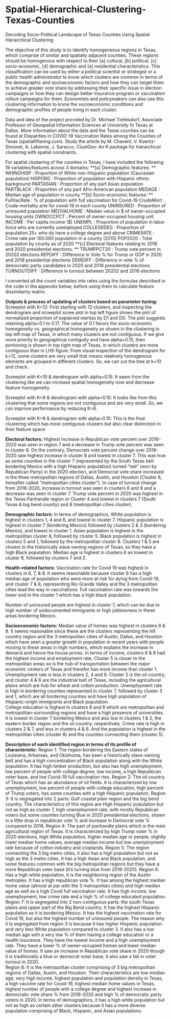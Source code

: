 # Spatial-Hierarchical-Clustering-Texas-Counties
Decoding Socio-Political Landscape of Texas Counties Using Spatial Hierarchical Clustering

The objective of this study is to identify homogeneous regions in Texas, which comprise of similar and spatially adjacent counties. These regions should be homogenous with respect to their [a] cultural, [b] political, [c] socio-economic, [d] demographic and [e] residential characteristics. This classification can be used by either a political scientist or strategist or a public health administrator to know which clusters are common in terms of the demographic and socioeconomic factors and how they can target them to achieve greater vote share by addressing their specific issue in election campaigns or how they can design better insurance program or vaccination rollout campaigns for them. Economists and policymakers can also use this clustering information to know the socioeconomic conditions and demographic profiles of people living in each cluster.

 Data and idea of the project provided by Dr. Michael Tiefelsdorf, Associate Professor of Geospatial Information Sciences at University fo Texas at Dallas. More information about the data and the Texas counties can be found at Disparities in COVID-19 Vaccination Rates among the Counties of Texas (spatialfiltering.com). Study the article by M. Chavent, V. Kuentz-Simonet, A. Labenne, J. Saracco. ClustGeo: An R package for hierarchical clustering with spatial constraints.

For spatial clustering of the counties in Texas, I have included the following 19 variables/features across 3 domains:
**[a] Demographic features: **
WHINOHISP : Proportion of White non-Hispanic population (Caucasian population)
HISPORG : Proportion of population with Hispanic ethnic background
PARTASIAN : Proportion of any part Asian population
PARTBLACK : Proportion of any part Afro-American population
MEDAGE : Median age of population in county
**[b] Socio-economic features: **
FullVacRate : % of population with full vaccination for Covid-19
CrudeMort : Crude mortality arte for covid-19 in each county
UNINSURED : Proportion of uninsured population
MEDVALHOME : Median value in $ of owner-occupied housing units
OWNOCCPCT : Percent of owner-occupied housing unit
INCOME : Per capita income ($)
UNEMPL : Proportion of population in labor force who are currently unemployed
COLLEGEDEG : Proportion of population 25+ who do have a college degree and above
CRIMERATE : Crime rate per 100.000 population in a county (2015)
POP2020 : Total population by county as of 2020
**[c] Electoral features relating to 2016 and 2020 presidential elections: **
TRUMPPCT20 : Trump vote percent in 20202 elections
REPDIFF : Difference in Vote % for Trump or GOP in 2020 and 2018 presidential elections
DEMDIFF : Difference in vote % of democratic party candidates in 2020 and 2016 presidential elections
TURNOUTDIFF : Difference in turnout between 20202 and 2016 elections

I converted all the count variables into rates using the formulas described in the code in the appendix below, before using them to calculate feature dissimilarity matrix. 

**Outputs & process of updating of clusters based on parameter tuning:**
Screeplot with K=12: First starting with 12 clusters, and inspecting the dendrogram and screeplot scree plot in top left figure shows the plot of normalized proportion of explained inertias by D1 and D0. The plot suggests retaining alpha=0.1 to 0.17. The value of 0.1 favors the socio-economic homogeneity vs. geographical homogeneity as shown in the clustering in top left map of Texas, in which many clusters are not contiguous. If we give more priority to geographical contiguity and have alpha=0.15, then portioning is shown in top right map of Texas, in which clusters are more contiguous than in LHS figure. From visual inspection of the dendrogram for k=12, some clusters are very small that means relatively homogenous elements are grouped in different clusters. So, we can cut the tree at k=10 and check. 

Screeplot with K=10 & dendrogram with alpha=0.15: It seem from the clustering like we can increase spatial homogeneity now and decrease feature homogeneity.

Screeplot with K=9 & dendrogram with alpha=0.15: It looks like from this clustering that some regions are not contiguous and are very small. So, we can improve performance by reducing K=8.

Screeplot with K=8 & dendrogram with alpha=0.15: This is the final clustering which has most contiguous clusters but also clear distinction in their feature space

**Electoral factors:**
Highest increase in Republican vote percent over 2016-2020 was seen in region 7 and a decrease in Trump vote percent was seen in cluster 8. On the contrary, Democrats vote percent change over 2016-2020 saw highest increase in cluster 8 and lowest in cluster 7. This was true as some counties in the cluster 7 (represented by the South Texas belt bordering Mexico with a high Hispanic population) turned “red” (won by Republican Party) in the 2020 election, and Democrat vote share increased in the three metropolitan regions of Dallas, Austin, and Houston (Cluster 8, hereafter called “metropolitan cities cluster”).
In case of turnout change from 2016-2020, increase in turnout was seen in clusters 6 and 8 and a decrease was seen in cluster 7. 
Trump vote percent in 2020 was highest in the Texas Panhandle region or Cluster 4 and lowest in clusters 7 (South Texas & big bend county) and 8 (metropolitan cities cluster).

**Demographic factors:**
In terms of demographics, White population is highest in clusters 1, 4 and 6, and lowest in cluster 7. 
Hispanic population is highest in cluster 7 (bordering Mexico) followed by clusters 2 & 3 (bordering Mexico), and lowest in cluster 1.
Asian population is highest in the metropolitan cluster 8, followed by cluster 5. 
Black population is highest in clusters 5 and 1, followed by the metropolitan cluster 8. Clusters 1 & 5 are closest to the historically slave owning regions of Texas, so they have a high Black population. 
Median age is highest in clusters 6 an lowest in cluster 8, followed by clusters 7 and 2. 

**Health-related factors:**
Vaccination rate for Covid 19 was highest in clusters in 6, 7, & 8. It seems reasonable because cluster 6 has a high median age of population who were more at risk for dying from Covid-19, and cluster 7 & 8, representing Rio Grande Valley and the 3 metropolitan cities lead the way in vaccinations. Full vaccination rate was towards the lower end in the cluster 1 which has a high black population. 

Number of uninsured people are highest in cluster 7, which can be due to high number of undocumented immigrants or high joblessness in these areas bordering Mexico.

**Socioeconomic factors:**
Median value of homes was highest in clusters 6 & 8. It seems reasonable since these are the clusters representing the hill country region and the 3 metropolitan cities of Austin, Dallas, and Houston which have seen a greater growth in population in recent years with people moving to these areas in high numbers, which explains the increase in demand and hence the house prices. 
In terms of income, clusters 6 & 8 had the highest income and employment rate. Cluster 5 is closer to the metropolitan areas so is the hub of transportation between the major economic centers of Texas and therefor has more income than cluster 1.
Unemployment rate is less in clusters 2, 4 and 6. Cluster 2 is the oil country, and cluster 4 & 6 are the industrial belt of Texas, including the agricultural plains which are hub for wheat and cotton production. 
Unemployment rate is high in bordering counties represented in cluster 7, followed by cluster 3 and 1, which are all bordering counties and have high population of Hispanic-origin immigrants and Black population.  
College education is highest in clusters 8 and 6 which are metropolitan and metropolitan-surrounding regions and have a high presence of universities. It is lowest in cluster 7 bordering Mexico and also low in clusters 1 & 2, the eastern border region and the oil country, respectively. 
Crime rate is high in clusters 2 & 7, and less in clusters 4 & 6.
And the population is highest in the metropolitan cities (cluster 8) and the counties connecting them (cluster 5). 

**Description of each identified region in terms of its profile of characteristic:**
Region 1: The region bordering the Eastern states of Louisiana, Arkansas, and Oklahoma, has been a historically slave-owning belt and has a high concentration of Black population along with the White population. It has high timber production, but also has high unemployment, low percent of people with college degree, low income, a high Republican voter base, and low Covid-19 full vaccination rtes.
Region 2: The oil country of Texas which has an abundance of oil fields. It is characterized by low unemployment, low percent of people with college education, high percent of Trump voters, has some counties with a high Hispanic population.
Region 3: It is segregated into 2 parts: Gulf coastal plain region and the big bend country. The characteristics of this region are High Hispanic population but not as high as cluster 7, high unemployment rate, with mostly Republican voters but some counties turning Blue in 2020 presidential elections, shown in a little drop in republican vote % and increase in Democrat vote % compared to 2016.
Region 4: The part of panhandle plains which is the main agricultural region of Texas. It is characterized by high Trump voter % in 2020 elections, high White population, higher median age or people, slightly lower median home values, average median income but low unemployment rate because of cotton industry and croplands.
Region 5: The region connecting the 3 big metro cities, it also has a high population but not as high as the 3 metro cities. It has a high Asian and Black population, and some features common with the big metropolitan regions but they have a more Republican voter base (it’s turning blue from 2016-2020). 
Region 6: Has a high white population, it is the neighboring region of the Austin metroplex. It has a high republican vote %. It has among the highest median home value (almost at par with the 3 metropolitan cities) and high median age as well as a high Covid full vaccination rate. It has high income, low unemployment, low crime rate and a high % of college educated population.
Region 7: It is segregated into 2 non-contiguous parts: the south Texas plains and upper part of the Big Bend country. It has the highest Hispanic population as it is bordering Mexico. It has the highest vaccination rate for Covid 19, but also the highest number of uninsured people.
The reason why it is segregated from region 3 is because it has higher Hispanic population and very less White population compared to cluster 3. It also has a low median age with a very low % of them having a college education or a health insurance. They have the lowest income and a high unemployment rate. They have a lower % of owner-occupied homes and lower median value of homes. It saw an increase in Republican vote share in 2020 though it is traditionally a blue or democrat voter base, it also saw a fall in voter turnout in 2020.  
Region 8: It is the metropolitan cluster comprising of 3 big metropolitan regions of Dallas, Austin, and Houston. Their characteristics are low median age, very high income, highest population and population density in Texas, a high vaccine rate for Covid-19, highest median home values in Texas, highest number of people with a college degree and highest increase in democratic vote share % from 2016-2020 and high % of democratic party voters in 2020. In terms of demographics, it has a high white population but not as high as certain other clusters because it has a more diverse population comprising of Black, Hispanic, and Asian populations.


